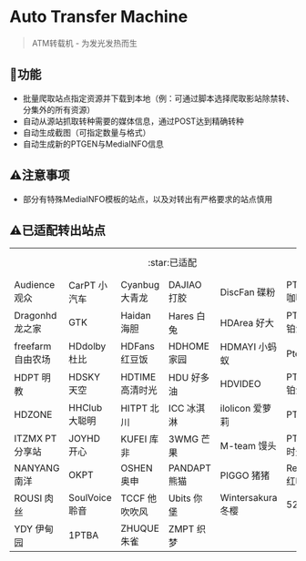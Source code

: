 # Auto Transfer Machine
> ATM转载机 - 为发光发热而生

## :triangular_flag_on_post:功能

* 批量爬取站点指定资源并下载到本地（例：可通过脚本选择爬取影站除禁转、分集外的所有资源）
* 自动从源站抓取转种需要的媒体信息，通过POST达到精确转种
* 自动生成截图（可指定数量与格式）
* 自动生成新的PTGEN与MediaINFO信息

## :warning:注意事项
* 部分有特殊MediaINFO模板的站点，以及对转出有严格要求的站点慎用

## :warning:已适配转出站点

<table>
  <tr>
    <td colspan="6" align="center">:star:已适配</td>
    <td align="center">:construction_worker_man:施工中</td>
  </tr>  
  <tr>
    <td>Audience 观众</td>
    <td>CarPT 小汽车</td> 
    <td>Cyanbug 大青龙</td> 
    <td>DAJIAO 打胶</td> 
    <td>DiscFan 碟粉</td>     
    <td>PTCAFE 咖啡</td>     
    <td> BTSCHOOL 学校</td> <!-- 施工中 -->
  </tr>  
  <tr>
    <td>Dragonhd 龙之家</td>
    <td>GTK</td> 
    <td>Haidan 海胆</td> 
    <td>Hares 白兔</td> 
    <td>HDArea 好大</td>  
    <td>PTChina 铂金学院</td>    
    <td>HDAtmos 阿童木</td> <!-- 施工中 -->
  </tr> 
  <tr>
    <td>freefarm 自由农场</td>
    <td>HDdolby 杜比</td> 
    <td>HDFans 红豆饭</td> 
    <td>HDHOME 家园</td> 
    <td>HDMAYI 小蚂蚁</td>
    <td>Pter 猫</td>     
    <td>HDPOST 普斯特</td> <!-- 施工中 -->
  </tr> 
  <tr>
    <td>HDPT 明教</td>
    <td>HDSKY 天空</td> 
    <td>HDTIME 高清时光</td> 
    <td>HDU 好多油</td> 
    <td>HDVIDEO</td>
    <td>PTHOME 铂金家</td>     
    <td>HUDBT 蝴蝶</td> <!-- 施工中 -->
  </tr> 
  <tr>
    <td>HDZONE</td> 
    <td>HHClub 大聪明</td> 
    <td>HITPT 北川</td> 
    <td>ICC 冰淇淋</td>
    <td>ilolicon 爱萝莉</td>
    <td>PTLSP</td>
    <td>Ourbits 我堡</td> <!-- 施工中 -->
  </tr> 
  <tr>
    <td>ITZMX PT分享站</td> 
    <td>JOYHD 开心</td> 
    <td>KUFEI 库非</td> 
    <td>3WMG 芒果</td>
    <td>M-team 馒头</td>
    <td>PTtime PT时光</td>
    <td>不可说</td> <!-- 施工中 -->
  </tr> 
  <tr>
    <td>NANYANG 南洋</td> 
    <td>OKPT</td> 
    <td>OSHEN 奥申</td> 
    <td>PANDAPT 熊猫</td>
    <td>PIGGO 猪猪</td>
    <td>Redleaves 红叶</td>
    <td>PTSBAO 烧包</td> <!-- 施工中 -->
  </tr>
  <tr>
    <td>ROUSI 肉丝</td> 
    <td>SoulVoice 聆音</td> 
    <td>TCCF 他吹吹风</td> 
    <td>Ubits 你堡</td>
    <td>Wintersakura 冬樱</td>
    <td>52PT</td>
    <td>HDChina 瓷</td> <!-- 施工中 -->
  </tr>
  <tr>
    <td>YDY 伊甸园</td> 
    <td>1PTBA</td> 
    <td>ZHUQUE 朱雀</td> 
    <td>ZMPT 织梦</td>
    <td></td>
    <td></td>
    <td></td> <!-- 施工中 -->
  </tr> 
</table>






